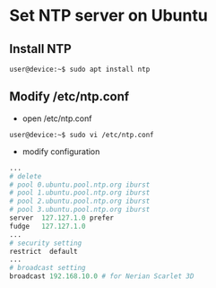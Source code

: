 # Set NTP server on Ubuntu
## Install NTP
```console
user@device:~$ sudo apt install ntp
```

## Modify /etc/ntp.conf
* open /etc/ntp.conf
```console
user@device:~$ sudo vi /etc/ntp.conf
```

* modify configuration
```python
...
# delete
# pool 0.ubuntu.pool.ntp.org iburst
# pool 1.ubuntu.pool.ntp.org iburst
# pool 2.ubuntu.pool.ntp.org iburst
# pool 3.ubuntu.pool.ntp.org iburst
server  127.127.1.0 prefer
fudge   127.127.1.0
...
# security setting
restrict  default
...
# broadcast setting
broadcast 192.168.10.0 # for Nerian Scarlet 3D
```
